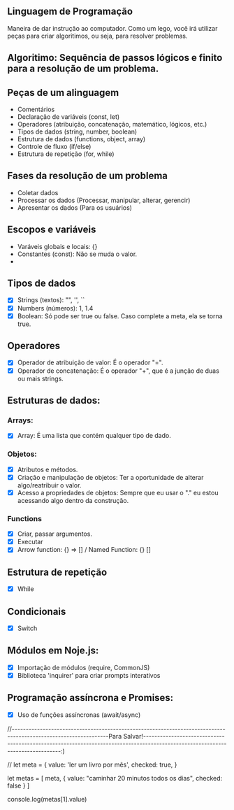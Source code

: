 ## Linguagem de Programação

Maneira de dar instrução ao computador.
Como um lego, você irá utilizar peças para criar algoritimos, ou seja, para resolver problemas.

## Algoritimo: Sequência de passos lógicos e finito para a resolução de um problema.

## Peças de um alinguagem

- Comentários
- Declaração de variáveis (const, let)
- Operadores (atribuição, concatenação, matemático, lógicos, etc.)
- Tipos de dados (string, number, boolean)
- Estrutura de dados (functions, object, array)
- Controle de fluxo (if/else)
- Estrutura de repetição (for, while)

## Fases da resolução de um problema

- Coletar dados
- Processar os dados (Processar, manipular, alterar, gerencir)
- Apresentar os dados (Para os usuários)

## Escopos e variáveis

- Varáveis globais e locais: {}
- Constantes (const): Não se muda o valor.
- 

## Tipos de dados

- [x] Strings (textos): "", '', ``
- [x] Numbers (números): 1, 1.4
- [x] Boolean: Só pode ser true ou false. Caso complete a meta, ela se torna true.

## Operadores

- [x] Operador de atribuição de valor: É o operador "=".
- [x] Operador de concatenação: É o operador "+", que é a junção de duas ou mais strings.

## Estruturas de dados:

### Arrays:

- [x] Array: É uma lista que contém qualquer tipo de dado.

### Objetos:

- [x] Atributos e métodos.
- [x] Criação e manipulação de objetos: Ter a oportunidade de alterar algo/reatribuir o valor.
- [x] Acesso a propriedades de objetos: Sempre que eu usar o "." eu estou acessando algo dentro da construção.

### Functions

- [x] Criar, passar argumentos.
- [x] Executar
- [x] Arrow function: {} => [] / Named Function: {} []

## Estrutura de repetição

- [x] While

## Condicionais

- [x] Switch

## Módulos em Noje.js:

- [x] Importação de módulos (require, CommonJS)
- [x] Biblioteca 'inquirer' para criar prompts interativos

## Programação assíncrona e Promises:

- [x] Uso de funções assíncronas (await/async)


//----------------------------------------------------------------------------------------------------------------Para Salvar!------------------------------------------------------------------------------------------------------------------------------:)

// let meta = {
    value: 'ler um livro por mês',
    checked: true,
}

let metas = [
    meta,
    {
        value: "caminhar 20 minutos todos os dias",
        checked: false
    }
]

console.log(metas[1].value)